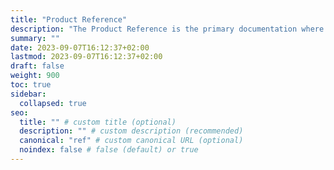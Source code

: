 ```yaml
---
title: "Product Reference"
description: "The Product Reference is the primary documentation where you should find everything you want"
summary: ""
date: 2023-09-07T16:12:37+02:00
lastmod: 2023-09-07T16:12:37+02:00
draft: false
weight: 900
toc: true
sidebar:
  collapsed: true
seo:
  title: "" # custom title (optional)
  description: "" # custom description (recommended)
  canonical: "ref" # custom canonical URL (optional)
  noindex: false # false (default) or true
---
```

